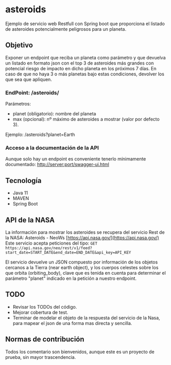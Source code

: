 # asteroids
Ejemplo de servicio web Restfull con Spring boot que proporciona el listado de asteroides potencialmente peligrosos para un planeta.

## Objetivo
Exponer un endpoint que reciba un planeta como parámetro y que devuelva un listado en formato json con el top 3 de asteroides más grandes con potencial riesgo de impacto en dicho planeta en los próximos 7 días. En caso de que no haya 3 o más planetas bajo estas condiciones, devolver los que sea que apliquen.

### EndPoint: /asteroids/
Parámetros:
- planet (obligatorio): nombre del planeta
- max (opcional): nº máximo de asteroides a mostrar (valor por defecto 3).

Ejemplo: /asteroids?planet=Earth

### Acceso a la documentación de la API
Aunque solo hay un endpoint es conveniente tenerlo mínimamente documentado:
[http://server:port/swagger-ui.html](http://server:port/swagger-ui.html)

## Tecnología
* Java 11
* MAVEN
* Spring Boot

## API de la NASA
La información para mostrar los asteroides se recupera del servicio Rest de la NASA: Asteroids - NeoWs
[https://api.nasa.gov/](https://api.nasa.gov/)
Este servicio acepta peticiones del tipo:
```GET https://api.nasa.gov/neo/rest/v1/feed?start_date=START_DATE&end_date=END_DATE&api_key=API_KEY```

El servicio devuelve un JSON compuesto por información de los objetos cercanos a la Tierra (near earth object), y los cuerpos celestes sobre los que orbita (orbiting_body), clave que es tenida en cuenta para determinar el parámetro "planet" indicado en la petición a nuestro endpoint.

## TODO
- Revisar los TODOs del código.
- Mejorar cobertura de test.
- Terminar de modelar el objeto de la respuesta del servicio de la Nasa, para mapear el json de una forma mas directa y sencilla.

## Normas de contribución
Todos los comentario son bienvenidos, aunque este es un proyecto de prueba, sin mayor trascendencia.